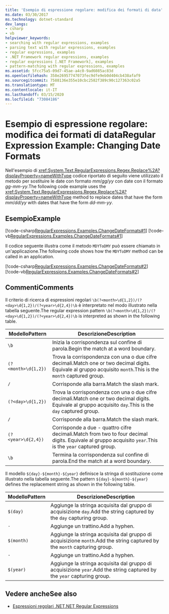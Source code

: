 ```yaml
---
title: 'Esempio di espressione regolare: modifica dei formati di data'
ms.date: 03/30/2017
ms.technology: dotnet-standard
dev_langs:
- csharp
- vb
helpviewer_keywords:
- searching with regular expressions, examples
- parsing text with regular expressions, examples
- regular expressions, examples
- .NET Framework regular expressions, examples
- regular expressions [.NET Framework], examples
- pattern-matching with regular expressions, examples
ms.assetid: 5fcc75a5-09d7-45ae-a4c0-9ad6085ac83d
ms.openlocfilehash: 358e26957747073fec9dfe9eb0d404cb438afaf9
ms.sourcegitcommit: 7588136e355e10cbc2582f389c90c127363c02a5
ms.translationtype: MT
ms.contentlocale: it-IT
ms.lasthandoff: 03/15/2020
ms.locfileid: "73084186"
---
```

# <a name="regular-expression-example-changing-date-formats"></a><span data-ttu-id="20ce2-102">Esempio di espressione regolare: modifica dei formati di data</span><span class="sxs-lookup"><span data-stu-id="20ce2-102">Regular Expression Example: Changing Date Formats</span></span>
<span data-ttu-id="20ce2-103">Nell'esempio di <xref:System.Text.RegularExpressions.Regex.Replace%2A?displayProperty=nameWithType> codice riportato di seguito viene utilizzato il metodo per sostituire le date con formato *mm*/*gg*/*yy* con date con il formato *gg*-*mm*-*yy*.</span><span class="sxs-lookup"><span data-stu-id="20ce2-103">The following code example uses the <xref:System.Text.RegularExpressions.Regex.Replace%2A?displayProperty=nameWithType> method to replace dates that have the form *mm*/*dd*/*yy* with dates that have the form *dd*-*mm*-*yy*.</span></span>  
  
## <a name="example"></a><span data-ttu-id="20ce2-104">Esempio</span><span class="sxs-lookup"><span data-stu-id="20ce2-104">Example</span></span>  
 [!code-csharp[RegularExpressions.Examples.ChangeDateFormats#1](../../../samples/snippets/csharp/VS_Snippets_CLR/RegularExpressions.Examples.ChangeDateFormats/cs/Example_ChangeDateFormats1.cs#1)]
 [!code-vb[RegularExpressions.Examples.ChangeDateFormats#1](../../../samples/snippets/visualbasic/VS_Snippets_CLR/RegularExpressions.Examples.ChangeDateFormats/vb/Example_ChangeDateFormats1.vb#1)]  
  
 <span data-ttu-id="20ce2-105">Il codice seguente illustra come il metodo `MDYToDMY` può essere chiamato in un'applicazione.</span><span class="sxs-lookup"><span data-stu-id="20ce2-105">The following code shows how the `MDYToDMY` method can be called in an application.</span></span>  
  
 [!code-csharp[RegularExpressions.Examples.ChangeDateFormats#2](../../../samples/snippets/csharp/VS_Snippets_CLR/RegularExpressions.Examples.ChangeDateFormats/cs/Example_ChangeDateFormats1.cs#2)]
 [!code-vb[RegularExpressions.Examples.ChangeDateFormats#2](../../../samples/snippets/visualbasic/VS_Snippets_CLR/RegularExpressions.Examples.ChangeDateFormats/vb/Example_ChangeDateFormats1.vb#2)]  
  
## <a name="comments"></a><span data-ttu-id="20ce2-106">Commenti</span><span class="sxs-lookup"><span data-stu-id="20ce2-106">Comments</span></span>  
 <span data-ttu-id="20ce2-107">Il criterio di ricerca di espressioni regolari `\b(?<month>\d{1,2})/(?<day>\d{1,2})/(?<year>\d{2,4})\b` è interpretato nel modo illustrato nella tabella seguente.</span><span class="sxs-lookup"><span data-stu-id="20ce2-107">The regular expression pattern  `\b(?<month>\d{1,2})/(?<day>\d{1,2})/(?<year>\d{2,4})\b` is interpreted as shown in the following table.</span></span>  
  
|<span data-ttu-id="20ce2-108">Modello</span><span class="sxs-lookup"><span data-stu-id="20ce2-108">Pattern</span></span>|<span data-ttu-id="20ce2-109">Descrizione</span><span class="sxs-lookup"><span data-stu-id="20ce2-109">Description</span></span>|  
|-------------|-----------------|  
|`\b`|<span data-ttu-id="20ce2-110">Inizia la corrispondenza sul confine di parola.</span><span class="sxs-lookup"><span data-stu-id="20ce2-110">Begin the match at a word boundary.</span></span>|  
|`(?<month>\d{1,2})`|<span data-ttu-id="20ce2-111">Trova la corrispondenza con una o due cifre decimali.</span><span class="sxs-lookup"><span data-stu-id="20ce2-111">Match one or two decimal digits.</span></span> <span data-ttu-id="20ce2-112">Equivale al gruppo acquisito `month`.</span><span class="sxs-lookup"><span data-stu-id="20ce2-112">This is the `month` captured group.</span></span>|  
|`/`|<span data-ttu-id="20ce2-113">Corrisponde alla barra.</span><span class="sxs-lookup"><span data-stu-id="20ce2-113">Match the slash mark.</span></span>|  
|`(?<day>\d{1,2})`|<span data-ttu-id="20ce2-114">Trova la corrispondenza con una o due cifre decimali.</span><span class="sxs-lookup"><span data-stu-id="20ce2-114">Match one or two decimal digits.</span></span> <span data-ttu-id="20ce2-115">Equivale al gruppo acquisito `day`.</span><span class="sxs-lookup"><span data-stu-id="20ce2-115">This is the `day` captured group.</span></span>|  
|`/`|<span data-ttu-id="20ce2-116">Corrisponde alla barra.</span><span class="sxs-lookup"><span data-stu-id="20ce2-116">Match the slash mark.</span></span>|  
|`(?<year>\d{2,4})`|<span data-ttu-id="20ce2-117">Corrisponde a due - quattro cifre decimali.</span><span class="sxs-lookup"><span data-stu-id="20ce2-117">Match from two to four decimal digits.</span></span> <span data-ttu-id="20ce2-118">Equivale al gruppo acquisito `year`.</span><span class="sxs-lookup"><span data-stu-id="20ce2-118">This is the `year` captured group.</span></span>|  
|`\b`|<span data-ttu-id="20ce2-119">Termina la corrispondenza sul confine di parola.</span><span class="sxs-lookup"><span data-stu-id="20ce2-119">End the match at a word boundary.</span></span>|  
  
 <span data-ttu-id="20ce2-120">Il modello `${day}-${month}-${year}` definisce la stringa di sostituzione come illustrato nella tabella seguente.</span><span class="sxs-lookup"><span data-stu-id="20ce2-120">The pattern `${day}-${month}-${year}` defines the replacement string as shown in the following table.</span></span>  
  
|<span data-ttu-id="20ce2-121">Modello</span><span class="sxs-lookup"><span data-stu-id="20ce2-121">Pattern</span></span>|<span data-ttu-id="20ce2-122">Descrizione</span><span class="sxs-lookup"><span data-stu-id="20ce2-122">Description</span></span>|  
|-------------|-----------------|  
|`$(day)`|<span data-ttu-id="20ce2-123">Aggiunge la stringa acquisita dal gruppo di acquisizione `day`.</span><span class="sxs-lookup"><span data-stu-id="20ce2-123">Add the string captured by the `day` capturing group.</span></span>|  
|`-`|<span data-ttu-id="20ce2-124">Aggiunge un trattino.</span><span class="sxs-lookup"><span data-stu-id="20ce2-124">Add a hyphen.</span></span>|  
|`$(month)`|<span data-ttu-id="20ce2-125">Aggiunge la stringa acquisita dal gruppo di acquisizione `month`.</span><span class="sxs-lookup"><span data-stu-id="20ce2-125">Add the string captured by the `month` capturing group.</span></span>|  
|`-`|<span data-ttu-id="20ce2-126">Aggiunge un trattino.</span><span class="sxs-lookup"><span data-stu-id="20ce2-126">Add a hyphen.</span></span>|  
|`$(year)`|<span data-ttu-id="20ce2-127">Aggiunge la stringa acquisita dal gruppo di acquisizione `year`.</span><span class="sxs-lookup"><span data-stu-id="20ce2-127">Add the string captured by the `year` capturing group.</span></span>|  
  
## <a name="see-also"></a><span data-ttu-id="20ce2-128">Vedere anche</span><span class="sxs-lookup"><span data-stu-id="20ce2-128">See also</span></span>

- [<span data-ttu-id="20ce2-129">Espressioni regolari .NET</span><span class="sxs-lookup"><span data-stu-id="20ce2-129">.NET Regular Expressions</span></span>](../../../docs/standard/base-types/regular-expressions.md)
